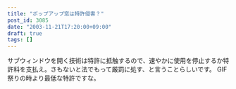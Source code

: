 ```yaml
---
title: "ポップアップ窓は特許侵害？"
post_id: 3085
date: "2003-11-21T17:20:00+09:00"
draft: true
tags: []
---
```



サブウィンドウを開く技術は特許に抵触するので、速やかに使用を停止するか特許料を支払え。さもないと法でもって厳罰に処す、と言うことらしいです。 GIF 祭りの時より最低な特許ですな。
